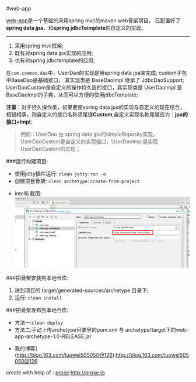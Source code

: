 #web-app

[web-app](https://github.com/luowei/web-app)是一个基础的采用spring mvc的maven web骨架项目，
已配置好了**spring data jpa**，和**spring jdbcTeimplate**的自定义的实现。

-------------------------------------------------------------
1. 采用spring mvc框架;
2. 既有对spring data jpa实现的应用;
3. 也有对spring jdbctemplate的应用;


在`com.common.dao`中，UserDao的实现是用spring data jpa来完成;
custom子包中BaseDao是基础接口， 其实现类是 BaseDaoImpl 继承了 JdbcDaoSupport;
UserDaoCustom是自定义的操作持久层的接口，其实现类是 UserDaoImpl 是BaseDaoImpl的子类，从而可以方便的使用jdbcTemplate;


**注意**：对于持久操作类，如果要使spring data jpa的实现与自定义的现在结合，相辅相承，则自定义的接口名称须尾缀**Custom**,自定义实现名称尾缀应为：**jpa的接口+Impl**;

> 例如：UserDao 由 spring data jpa的simpleReposity实现，UserDaoCustom是自定义的实现接口，UserDaoImpl是实现UserDaoCustom的实现；


###运行构建项目:
- 使用jetty插件运行: `clean jetty:run -e`
- 创建项目骨架: `clean archetype:create-from-project`
* intellij 截图:
![创建项目骨架 maven build](https://github.com/luowei/web-app/blob/master/doc/img/archetype.png)



###把骨架安装到本地仓库:
1. 进到项目的 target/generated-sources/archetype 目录下;
2. 运行: `clean install`


###把骨架发布到本地仓库:
 * 方法一:`clean deploy`
 * 方法二:手动上传archetype目录里的pom.xml 与 archetype/target下的web-app-archetype-1.0-RELEASE.jar



- 我的博客](http://blog.163.com/luowei505050@126):http://blog.163.com/luowei505050@126

create with help of : [prose](http://prose.io):http://prose.io








